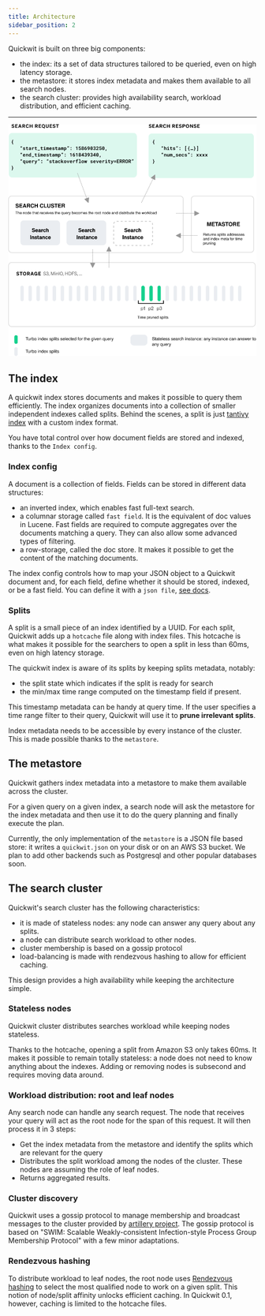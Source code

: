 ```yaml
---
title: Architecture
sidebar_position: 2
---
```


Quickwit is built on three big components:
- the index: its a set of data structures tailored to be queried, even on high latency storage.
- the metastore: it stores index metadata and makes them available to all search nodes.
- the search cluster: provides high availability search, workload distribution, and efficient caching.

[//]: # (Add space with '---' and align image for docusaurus)

---
<div style={{textAlign: 'center'}}>

![Quickwit Architecture](../assets/images/quickwit-architecture.svg)

</div>

## The index

A quickwit index stores documents and makes it possible to query them efficiently.
The index organizes documents into a collection of smaller independent indexes called splits.  Behind the scenes, a split is just [tantivy index](https://github.com/tantivy-search/tantivy/blob/main/ARCHITECTURE.md#index-and-segments) with a custom index format.

You have total control over how document fields are stored and indexed, thanks to the `Index config`.

### Index config

A document is a collection of fields. Fields can be stored in different data structures:
- an inverted index, which enables fast full-text search.
- a columnar storage called `fast field`.  It is the equivalent of doc values in Lucene. Fast fields are required to compute aggregates over the documents matching a query. They can also allow some advanced types of filtering.
- a row-storage, called the doc store. It makes it possible to get the content of the matching documents.

The index config controls how to map your JSON object to a Quickwit document and, for each field, define whether it should be stored, indexed, or be a fast field.
You can define it with a `json file`, [see docs](../reference/index-config.md).

### Splits

A split is a small piece of an index identified by a UUID. For each split, Quickwit adds up a `hotcache` file along with index files. This hotcache is what makes it possible for the searchers to open a split in less than 60ms, even on high latency storage.

The quickwit index is aware of its splits by keeping splits metadata, notably:
- the split state which indicates if the split is ready for search
- the min/max time range computed on the timestamp field if present.

This timestamp metadata can be handy at query time. If the user specifies a time range filter to their query, Quickwit will use it to **prune irrelevant splits**.

Index metadata needs to be accessible by every instance of the cluster. This is made possible thanks to the `metastore`.


## The metastore

Quickwit gathers index metadata into a metastore to make them available across the cluster.

For a given query on a given index, a search node will ask the metastore for the index metadata and then use it to do the query planning and finally execute the plan.

Currently, the only implementation of the `metastore` is a JSON file based store: it writes a `quickwit.json` on your disk or on an AWS S3 bucket. We plan to add other backends such as Postgresql and other popular databases soon.


## The search cluster

Quickwit's search cluster has the following characteristics:
- it is made of stateless nodes: any node can answer any query about any splits.
- a node can distribute search workload to other nodes.
- cluster membership is based on a gossip protocol
- load-balancing is made with rendezvous hashing to allow for efficient caching.

This design provides a high availability while keeping the architecture simple.

### Stateless nodes

Quickwit cluster distributes searches workload while keeping nodes stateless.

Thanks to the hotcache, opening a split from Amazon S3 only takes  60ms. It makes it possible to remain totally stateless: a node does not need to know anything about the indexes. Adding or removing nodes is subsecond and requires moving data around.

### Workload distribution: root and leaf nodes

Any search node can handle any search request. The node that receives your query will act as the root node for the span of this request. It will then process it in 3 steps:
- Get the index metadata from the metastore and identify the splits which are relevant for the query
- Distributes the split workload among the nodes of the cluster. These nodes are assuming the role of leaf nodes.
- Returns aggregated results.

### Cluster discovery

Quickwit uses a gossip protocol to manage membership and broadcast messages to the cluster provided by [artillery project](https://github.com/bastion-rs/artillery/). The gossip protocol is based on "SWIM: Scalable Weakly-consistent Infection-style Process Group Membership Protocol" with a few minor adaptations.


### Rendezvous hashing

To distribute workload to leaf nodes, the root node uses [Rendezvous hashing](https://en.wikipedia.org/wiki/Rendezvous_hashing)
to select the most qualified node to work on a given split. This notion of node/split affinity unlocks efficient caching. In Quickwit 0.1, however, caching is limited to the hotcache files.
